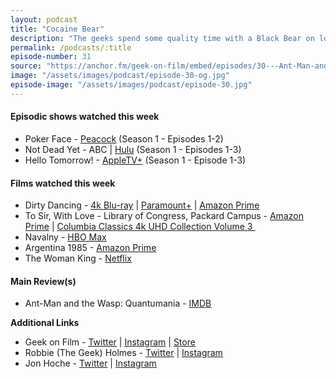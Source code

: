 ```yaml
---
layout: podcast
title: "Cocaine Bear"
description: "The geeks spend some quality time with a Black Bear on lots of drugs, and Robbie revisits a few of Danny Boyle's early films and they gents dig in on a lot of TV including the season finale of Interview of a Vampire, What We Do in the Shadows and Episode 6 of The Last of Us."
permalink: /podcasts/:title
episode-number: 31
source: "https://anchor.fm/geek-on-film/embed/episodes/30---Ant-Man-and-the-Wasp-Quantumania-e1v7qee"
image: "/assets/images/podcast/episode-30-og.jpg"
episode-image: "/assets/images/podcast/episode-30.jpg"
---
```

<h4><strong>Episodic shows watched this week</strong></h4>
<ul>
 <li>Poker Face - <a href="https://www.peacocktv.com/watch/asset/tv/poker-face/9091855651030489112"><u>Peacock</u></a> (Season 1 - Episodes 1-2)</li>
 <li>Not Dead Yet - ABC | <a href="https://www.hulu.com/series/not-dead-yet-593af13f-37dc-4c87-86c5-9f12437d0e10"><u>Hulu</u></a> (Season 1 - Episodes 1-3)</li>
 <li>Hello Tomorrow! - <a href="https://tv.apple.com/us/show/hello-tomorrow/umc.cmc.6lknbhv5dcfx8lfe8ghqmy4ma"><u>AppleTV+</u></a> (Season 1 - Episode 1-3)</li>
</ul>
<h4><strong>Films watched this week</strong></h4>
<ul>
 <li>Dirty Dancing - <a href="https://www.amazon.com/Dirty-Dancing-4K-UHD-Blu-ray/dp/B0B1VQVMZL"><u>4k Blu-ray</u></a> | <a href="https://www.paramountplus.com/movies/video/DOEWIc69wdW9_ROeVEazwzHA6bYwr_S6/"><u>Paramount+</u></a> | <a href="https://www.amazon.com/gp/video/detail/0TRGHN34PJPARIQBWDSQK9RY6K/"><u>Amazon Prime</u></a></li>
  <li>To Sir, With Love - Library of Congress, Packard Campus - <a href="https://www.amazon.com/gp/video/detail/0I046YE4UVZ1B3HTK9SSP6Z5GP/"><u>Amazon Prime</u></a> | <a href="https://www.amazon.com/Columbia-Classics-Collection-Happened-Eternity/dp/B0B9C847Z2/"><u>Columbia Classics 4k UHD Collection Volume 3&nbsp;</u></a></li>
  <li>Navalny - <a href="https://www.hbomax.com/feature/urn:hbo:feature:GYmFp9ATv1JSBmwEAAACW"><u>HBO Max</u></a></li>
  <li>Argentina 1985 - <a href="https://www.amazon.com/gp/video/detail/0HM2CPRAN241K811SGWRRH09BF/"><u>Amazon Prime</u></a></li>
  <li>The Woman King - <a href="https://www.netflix.com/title/80218506"><u>Netflix</u></a></li>
</ul>
<h4><strong>Main Review(s)</strong></h4>
<ul>
  <li>Ant-Man and the Wasp: Quantumania - <a href="https://www.imdb.com/title/tt10954600/"><u>IMDB</u></a></li>
</ul>
<p><strong>Additional Links</strong></p>
<ul>
  <li>Geek on Film - <a href="https://twitter.com/geekonfilmcom"><u>Twitter</u></a> | <a href="https://www.instagram.com/geekonfilmcom/"><u>Instagram</u></a> | <a href="https://www.geekonfilm.shop/"><u>Store</u></a></li>
  <li>Robbie (The Geek) Holmes - <a href="https://twitter.com/robbiethegeek"><u>Twitter</u></a> | <a href="https://www.instagram.com/robbiethegeek/"><u>Instagram</u></a></li>
  <li>Jon Hoche - <a href="https://twitter.com/JonHoche"><u>Twitter</u></a> | <a href="https://www.instagram.com/jonhoche/"><u>Instagram</u></a></li>
</ul>